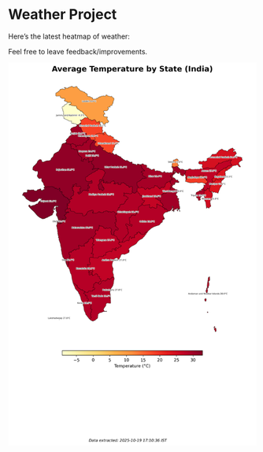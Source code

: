 # Weather Project

Here’s the latest heatmap of weather:

Feel free to leave feedback/improvements.

![India Heatmap](docs/assets/india_heatmap.png?v=F4CE36)
